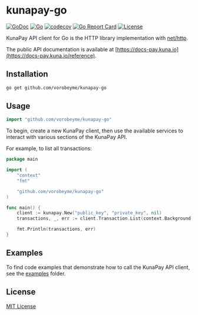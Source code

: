 # kunapay-go

[![GoDoc](https://godoc.org/github.com/vorobeyme/kunapay-go?status.svg)](https://godoc.org/github.com/vorobeyme/kunapay-go)
[![Go](https://github.com/vorobeyme/kunapay-go/actions/workflows/go.yml/badge.svg)](https://github.com/vorobeyme/kunapay-go/actions/workflows/go.yml)
[![codecov](https://codecov.io/gh/vorobeyme/kunapay-go/branch/main/graph/badge.svg?token=HV37K62JA3)](https://codecov.io/gh/vorobeyme/kunapay-go)
[![Go Report Card](https://goreportcard.com/badge/github.com/vorobeyme/kunapay-go)](https://goreportcard.com/report/github.com/vorobeyme/kunapay-go)
[![License](https://img.shields.io/badge/license-MIT-blue.svg)](./LICENSE)

KunaPay API client for Go is the HTTP library implementation with [net/http](https://pkg.go.dev/net/http).

The public API documentation is available at [https://docs-pay.kuna.io](https://docs-pay.kuna.io/reference).

## Installation
```bash
go get github.com/vorobeyme/kunapay-go
```

## Usage

```go
import "github.com/vorobeyme/kunapay-go"
```

To begin, create a new KunaPay client, then use the available services to interact with various sections of the KunaPay API.

For example, to list all transactions:
```go
package main

import (
    "context"
    "fmt"

    "github.com/vorobeyme/kunapay-go"
)

func main() {
    client := kunapay.New("public_key", "private_key", nil)
    transactions, _, err := client.Transaction.List(context.Background(), &kunapay.TransactionListOpts{})

    fmt.Println(transactions, err)
}
```

## Examples

To find code examples that demonstrate how to call the KunaPay API client, see the [examples](/examples/) folder.


## License

[MIT License](./LICENSE)
